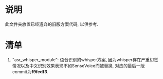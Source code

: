 # 说明

此文件夹放置已经遗弃的旧版方案代码, 以供参考.

# 清单

1. "asr_whisper_module": 语音识别的whisper方案, 因为whisper存在严重幻觉情况以及中文识别效果表现不如SenseVoice而被替换, 对应的最后一版commit为**f9fedf3.**
